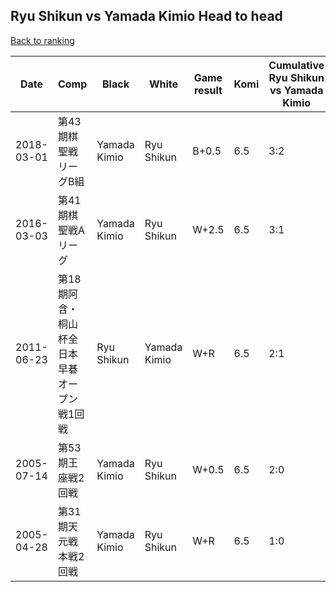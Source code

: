 ## Ryu Shikun vs Yamada Kimio Head to head

[Back to ranking](../../index.md)




| **Date** | **Comp** | **Black** | **White** | **Game result** | **Komi** | **Cumulative Ryu Shikun vs Yamada Kimio** | **Ryu Shikun streak** | **Yamada Kimio streak** | 
| --- | --- | --- | --- | --- | --- | --- | --- | --- |
| 2018-03-01 | 第43期棋聖戦リーグB組 | Yamada Kimio | Ryu Shikun | B+0.5 | 6.5 | 3:2 | 0 | 1 | 
| 2016-03-03 | 第41期棋聖戦Aリーグ | Yamada Kimio | Ryu Shikun | W+2.5 | 6.5 | 3:1 | 1 | 0 | 
| 2011-06-23 | 第18期阿含・桐山杯全日本早碁オープン戦1回戦 | Ryu Shikun | Yamada Kimio | W+R | 6.5 | 2:1 | 0 | 1 | 
| 2005-07-14 | 第53期王座戦2回戦 | Yamada Kimio | Ryu Shikun | W+0.5 | 6.5 | 2:0 | 2 | 0 | 
| 2005-04-28 | 第31期天元戦本戦2回戦 | Yamada Kimio | Ryu Shikun | W+R | 6.5 | 1:0 | 1 | 0 |




